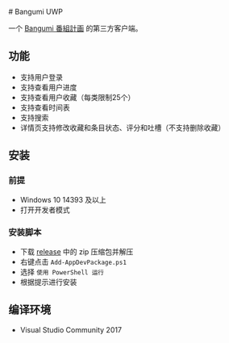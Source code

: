 ﻿﻿# Bangumi UWP

一个 [Bangumi 番組計画](https://bgm.tv) 的第三方客户端。

## 功能

- 支持用户登录
- 支持查看用户进度
- 支持查看用户收藏（每类限制25个）
- 支持查看时间表
- 支持搜索
- 详情页支持修改收藏和条目状态、评分和吐槽（不支持删除收藏）

## 安装

### 前提

- Windows 10 14393 及以上
- 打开开发者模式

### 安装脚本

- 下载 [release](https://github.com/Teachoc/Bangumi/releases) 中的 zip 压缩包并解压
- 右键点击 `Add-AppDevPackage.ps1`
- 选择 `使用 PowerShell 运行`
- 根据提示进行安装

## 编译环境

- Visual Studio Community 2017
